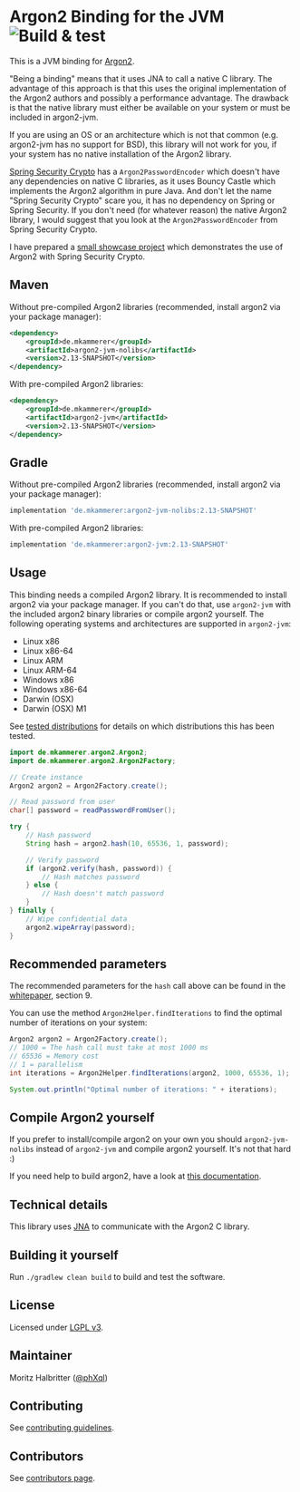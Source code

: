 # Argon2 Binding for the JVM ![Build & test](https://github.com/phxql/argon2-jvm/workflows/Build%20&%20test/badge.svg)

This is a JVM binding for [Argon2](https://github.com/P-H-C/phc-winner-argon2).

"Being a binding" means that it uses JNA to call a native C library. The advantage of this approach is that this uses the original implementation of the Argon2 authors and possibly a performance advantage. The drawback is that the native library must either be available on your system or must be included in argon2-jvm.

If you are using an OS or an architecture which is not that common (e.g. argon2-jvm has no support for BSD), this library will not work for you, if your system has no native installation of the Argon2 library.

[Spring Security Crypto](https://github.com/spring-projects/spring-security/tree/master/crypto) has a `Argon2PasswordEncoder`
which doesn't have any dependencies on native C libraries, as it uses Bouncy Castle which implements the Argon2 algorithm in pure Java. And don't let the name "Spring Security Crypto" scare you, it has no dependency on Spring or Spring Security. If you don't need (for whatever reason) the native Argon2 library, I would suggest that you look at the `Argon2PasswordEncoder` from Spring Security Crypto.

I have prepared a [small showcase project](https://github.com/phxql/argon2-playground) which demonstrates the use of Argon2 with Spring Security Crypto.

## Maven

Without pre-compiled Argon2 libraries (recommended, install argon2 via your package manager):

```xml
<dependency>
    <groupId>de.mkammerer</groupId>
    <artifactId>argon2-jvm-nolibs</artifactId>
    <version>2.13-SNAPSHOT</version>
</dependency>
```

With pre-compiled Argon2 libraries:

```xml
<dependency>
    <groupId>de.mkammerer</groupId>
    <artifactId>argon2-jvm</artifactId>
    <version>2.13-SNAPSHOT</version>
</dependency>
```

## Gradle

Without pre-compiled Argon2 libraries (recommended, install argon2 via your package manager):

```groovy
implementation 'de.mkammerer:argon2-jvm-nolibs:2.13-SNAPSHOT'
```

With pre-compiled Argon2 libraries:

```groovy
implementation 'de.mkammerer:argon2-jvm:2.13-SNAPSHOT'
```

## Usage

This binding needs a compiled Argon2 library. It is recommended to install argon2 via your package manager. If you can't do that, use `argon2-jvm` with the included argon2 binary libraries or compile argon2 yourself. The following operating systems and architectures are supported in `argon2-jvm`:

* Linux x86
* Linux x86-64
* Linux ARM
* Linux ARM-64
* Windows x86
* Windows x86-64
* Darwin (OSX)
* Darwin (OSX) M1

See [tested distributions](compatibility-tests/README.md) for details on which distributions this has been tested.

```java
import de.mkammerer.argon2.Argon2;
import de.mkammerer.argon2.Argon2Factory;

// Create instance
Argon2 argon2 = Argon2Factory.create();

// Read password from user
char[] password = readPasswordFromUser();

try {
    // Hash password
    String hash = argon2.hash(10, 65536, 1, password);

    // Verify password
    if (argon2.verify(hash, password)) {
        // Hash matches password
    } else {
        // Hash doesn't match password
    }
} finally {
    // Wipe confidential data
    argon2.wipeArray(password);
}
```

## Recommended parameters

The recommended parameters for the `hash` call above can be found in the [whitepaper](https://github.com/P-H-C/phc-winner-argon2/blob/master/argon2-specs.pdf), section 9.

You can use the method `Argon2Helper.findIterations` to find the optimal number of iterations on your system:

```java
Argon2 argon2 = Argon2Factory.create();
// 1000 = The hash call must take at most 1000 ms
// 65536 = Memory cost
// 1 = parallelism
int iterations = Argon2Helper.findIterations(argon2, 1000, 65536, 1);

System.out.println("Optimal number of iterations: " + iterations);
```

## Compile Argon2 yourself

If you prefer to install/compile argon2 on your own you should `argon2-jvm-nolibs` instead of `argon2-jvm` and compile argon2 yourself. It's not that hard :)

If you need help to build argon2, have a look at [this documentation](docs/compile-argon2.md).

## Technical details

This library uses [JNA](https://github.com/java-native-access/jna) to communicate with the Argon2 C library.

## Building it yourself

Run `./gradlew clean build` to build and test the software.

## License

Licensed under [LGPL v3](https://www.gnu.org/licenses/lgpl.html).

## Maintainer

Moritz Halbritter ([@phXql](https://github.com/phxql))

## Contributing

See [contributing guidelines](CONTRIBUTING.md).

## Contributors

See [contributors page](https://github.com/phxql/argon2-jvm/graphs/contributors).
